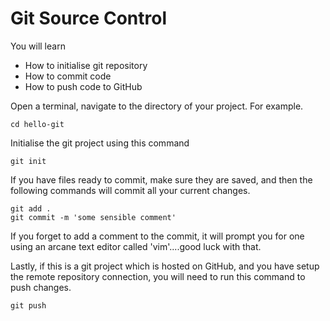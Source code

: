 # Git Source Control

You will learn

* How to initialise git repository
* How to commit code
* How to push code to GitHub

Open a terminal, navigate to the directory of your project. For example.

```
cd hello-git
```

Initialise the git project using this command

```
git init
```

If you have files ready to commit, make sure they are saved, and then the following commands will commit all your current changes.

```
git add .
git commit -m 'some sensible comment'
```

If you forget to add a comment to the commit, it will prompt you for one using an arcane text editor called 'vim'....good luck with that.

Lastly, if this is a git project which is hosted on GitHub, and you have setup the remote repository connection, you will need to run this command to push changes.

```
git push
```
